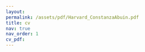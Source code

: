 ```yaml
---
layout: 
permalink: /assets/pdf/Harvard_ConstanzaAbuin.pdf
title: cv
nav: true
nav_order: 1
cv_pdf: 
---
```

